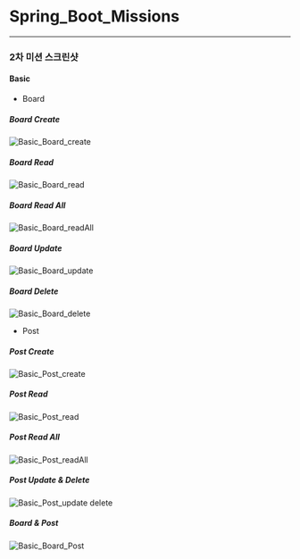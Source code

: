 # Spring_Boot_Missions
- - -
### 2차 미션 스크린샷
#### Basic
* Board
##### Board Create
![Basic_Board_create](https://user-images.githubusercontent.com/31644115/155254039-88a225c0-99ae-41dd-bcbf-afcb373242db.PNG)
##### Board Read
![Basic_Board_read](https://user-images.githubusercontent.com/31644115/155254023-063067de-631c-40f8-abc1-ec1664d68d45.PNG)
##### Board Read All
![Basic_Board_readAll](https://user-images.githubusercontent.com/31644115/155254028-ac337fdb-1d87-4086-83fa-ce82c8bd3bde.PNG)
##### Board Update
![Basic_Board_update](https://user-images.githubusercontent.com/31644115/155254030-086603cf-92b8-428e-bd40-e32518212462.PNG)
##### Board Delete
![Basic_Board_delete](https://user-images.githubusercontent.com/31644115/155254042-5274260a-af66-4a9b-bdab-2ad74534e8ad.PNG)
* Post
##### Post Create
![Basic_Post_create](https://user-images.githubusercontent.com/31644115/155254031-ae39b9ea-451d-4028-97fe-c6bea4e5968e.PNG)
##### Post Read
![Basic_Post_read](https://user-images.githubusercontent.com/31644115/155254035-2b72600b-6bc1-400c-b9d3-ef96f89c14bf.PNG)
##### Post Read All
![Basic_Post_readAll](https://user-images.githubusercontent.com/31644115/155254036-a2c8178e-06a7-4767-85bf-9cd736b299e5.PNG)
##### Post Update & Delete
![Basic_Post_update delete](https://user-images.githubusercontent.com/31644115/155254038-a09d58aa-7439-489b-88fd-e6b7c1b9a45a.PNG)
##### Board & Post
![Basic_Board_Post](https://user-images.githubusercontent.com/31644115/155254032-5161467e-9bd5-49ea-bc29-6107e479731b.PNG)


